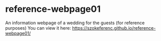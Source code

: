 # reference-webpage01
An information webpage of a wedding for the guests (for reference purposes)
You can view it here: https://szokeferenc.github.io/reference-webpage01/
